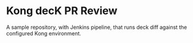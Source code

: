 # Kong decK PR Review
A sample repository, with Jenkins pipeline, that runs deck diff against the configured Kong environment.
